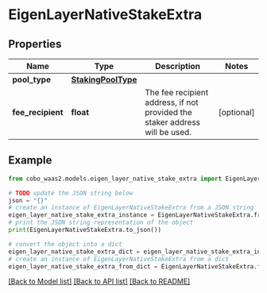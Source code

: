 # EigenLayerNativeStakeExtra


## Properties

Name | Type | Description | Notes
------------ | ------------- | ------------- | -------------
**pool_type** | [**StakingPoolType**](StakingPoolType.md) |  | 
**fee_recipient** | **float** | The fee recipient address, if not provided the staker address will be used. | [optional] 

## Example

```python
from cobo_waas2.models.eigen_layer_native_stake_extra import EigenLayerNativeStakeExtra

# TODO update the JSON string below
json = "{}"
# create an instance of EigenLayerNativeStakeExtra from a JSON string
eigen_layer_native_stake_extra_instance = EigenLayerNativeStakeExtra.from_json(json)
# print the JSON string representation of the object
print(EigenLayerNativeStakeExtra.to_json())

# convert the object into a dict
eigen_layer_native_stake_extra_dict = eigen_layer_native_stake_extra_instance.to_dict()
# create an instance of EigenLayerNativeStakeExtra from a dict
eigen_layer_native_stake_extra_from_dict = EigenLayerNativeStakeExtra.from_dict(eigen_layer_native_stake_extra_dict)
```
[[Back to Model list]](../README.md#documentation-for-models) [[Back to API list]](../README.md#documentation-for-api-endpoints) [[Back to README]](../README.md)


